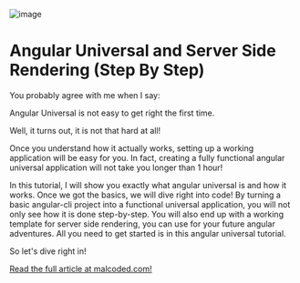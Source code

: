 ![image](https://malcoded.com/v1/api/asset/Angular-Universal.png)
# Angular Universal and Server Side Rendering (Step By Step)
You probably agree with me when I say:

Angular Universal is not easy to get right the first time.

Well, it turns out, it is not that hard at all!

Once you understand how it actually works, setting up a working application will be easy for you. In fact, creating a fully functional angular universal application will not take you longer than 1 hour!

In this tutorial, I will show you exactly what angular universal is and how it works. Once we got the basics, we will dive right into code! By turning a basic angular-cli project into a functional universal application, you will not only see how it is done step-by-step. You will also end up with a working template for server side rendering, you can use for your future angular adventures. All you need to get started is in this angular universal tutorial.

So let's dive right in!

[Read the full article at malcoded.com!](https://malcoded.com/posts/angular-fundamentals-universal-server-side-rendering)
